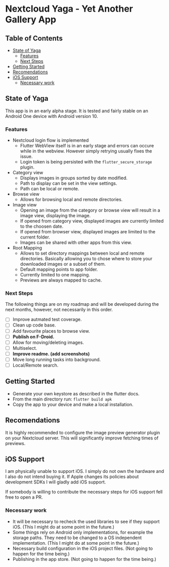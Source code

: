 # Nextcloud Yaga - Yet Another Gallery App

## Table of Contents
* [State of Yaga](#state-of-yaga)
    * [Features](#features)
    * [Next Steps](#next-steps)
* [Getting Started](#getting-started)
* [Recomendations](#recomendations)
* [iOS Support](#ios-support)
    * [Necessary work](#necessary-work)

## State of Yaga

This app is in an early alpha stage. It is tested and fairly stable on an Android One device with Android version 10.

### Features
- Nextcloud login flow is implemented
    - Flutter WebView itself is in an early stage and errors can occure while in the webview. However simply retrying usually fixes the issue.
    - Login token is being persisted with the `flutter_secure_storage` plugin.
- Category view
    - Displays images in groups sorted by date modified.
    - Path to display can be set in the view settings.
    - Path can be local or remote.
- Browse view
    - Allows for browsing local and remote directories.
- Image view
    - Opening an image from the category or browse view will result in a image view, displaying the image.
    - If opened from category view, displayed images are currently limited to the choosen date.
    - If opened from browser view, displayed images are limited to the current folder.
    - Images can be shared with other apps from this view.
- Root Mapping
    - Allows to set directory mappings between local and remote directories. Basically allowing you to chose where to store your downloaded images or a subset of them.
    - Default mapping points to app folder.
    - Currently limited to one mapping.
    - Previews are always mapped to cache.

### Next Steps
The following things are on my roadmap and will be developed during the next months, however, not necessarily in this order.
- [ ] Improve autmated test coverage.
- [ ] Clean up code base.
- [ ] Add favourite places to browse view.
- [ ] **Publish on F-Droid.**
- [ ] Allow for moving/deleting images.
- [ ] Multiselect.
- [ ] **Improve readme. (add screenshots)**
- [ ] Move long running tasks into background.
- [ ] Local/Remote search.

## Getting Started

- Generate your own keystore as described in the flutter docs.
- From the main directory run: `flutter build apk`
- Copy the app to your device and make a local installation.

## Recomendations

It is highly recommended to configure the image preview generator plugin on your Nextcloud server. This will significantly improve fetching times of previews.

## iOS Support

I am physically unable to support iOS. I simply do not own the hardware and I also do not intend buying it. If Apple changes its policies about development SDKs I will gladly add iOS support.

If somebody is willing to contribute the necessary steps for iOS support fell free to open a PR. 

### Necessary work
- It will be necessary to recheck the used libraries to see if they support iOS. (This I might do at some point in the future.)
- Some things rely on Android only implementations, for example the storage paths. They need to be changed to a OS independent implementation. (This I might do at some point in the future.)
- Necessary build configuration in the iOS project files. (Not going to happen for the time being.)
- Publishing in the app store. (Not going to happen for the time being.)